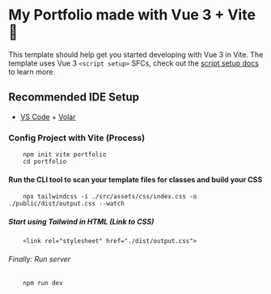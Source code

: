# My Portfolio made with Vue 3 + Vite 🚀

This template should help get you started developing with Vue 3 in Vite. The template uses Vue 3 `<script setup>` SFCs, check out the [script setup docs](https://v3.vuejs.org/api/sfc-script-setup.html#sfc-script-setup) to learn more.

## Recommended IDE Setup

- [VS Code](https://code.visualstudio.com/) + [Volar](https://marketplace.visualstudio.com/items?itemName=Vue.volar)

### Config Project with Vite (Process)
```
    npm init vite portfolio
    cd portfolio
```

#### Run the CLI tool to scan your template files for classes and build your CSS
```
    npx tailwindcss -i ./src/assets/css/index.css -o ./public/dist/output.css --watch
```

##### Start using Tailwind in HTML (Link to CSS)
```
    <link rel="stylesheet" href="./dist/output.css">
```

###### Finally: Run server
```
    npm run dev
```
